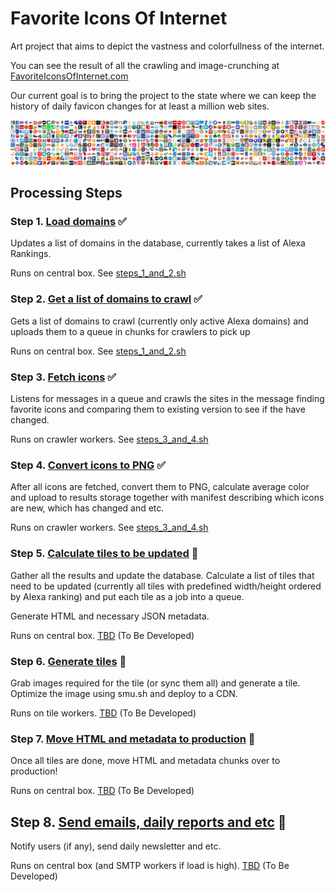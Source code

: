 # Favorite Icons Of Internet

Art project that aims to depict the vastness and colorfullness of the internet.

You can see the result of all the crawling and image-crunching at [FavoriteIconsOfInternet.com](http://www.favoriteiconsofinternet.com/)

Our current goal is to bring the project to the state where we can keep the history of daily favicon changes for at least a million web sites.

![Favorite Icons](favicons-project-illustration.png)

## Processing Steps

### Step 1. [Load domains](https://github.com/Favorite-Icons-Of-Internet/Favorite-Icons-Of-Internet/issues/2)  :white_check_mark:

Updates a list of domains in the database, currently takes a list of Alexa Rankings.

Runs on central box. See [steps_1_and_2.sh](https://github.com/sergeychernyshev/Favorite-Icons-Of-Internet/blob/master/steps_1_and_2.sh)

### Step 2. [Get a list of domains to crawl](https://github.com/Favorite-Icons-Of-Internet/Favorite-Icons-Of-Internet/issues/3)  :white_check_mark:

Gets a list of domains to crawl (currently only active Alexa domains) and uploads them to a queue in chunks for crawlers to pick up

Runs on central box. See [steps_1_and_2.sh](https://github.com/sergeychernyshev/Favorite-Icons-Of-Internet/blob/master/steps_1_and_2.sh)

### Step 3. [Fetch icons](https://github.com/Favorite-Icons-Of-Internet/Favorite-Icons-Of-Internet/issues/1)  :white_check_mark:

Listens for messages in a queue and crawls the sites in the message finding favorite icons and comparing them to existing version to see if the have changed.

Runs on crawler workers. See [steps_3_and_4.sh](https://github.com/sergeychernyshev/Favorite-Icons-Of-Internet/blob/master/steps_3_and_4.sh)

### Step 4. [Convert icons to PNG](https://github.com/Favorite-Icons-Of-Internet/Favorite-Icons-Of-Internet/issues/4)  :white_check_mark:

After all icons are fetched, convert them to PNG, calculate average color and upload to results storage together with manifest describing which icons are new, which has changed and etc.

Runs on crawler workers. See [steps_3_and_4.sh](https://github.com/sergeychernyshev/Favorite-Icons-Of-Internet/blob/master/steps_3_and_4.sh)

### Step 5. [Calculate tiles to be updated](https://github.com/Favorite-Icons-Of-Internet/Favorite-Icons-Of-Internet/issues/5) :red_circle:

Gather all the results and update the database. Calculate a list of tiles that need to be updated (currently all tiles with predefined width/height ordered by Alexa ranking) and put each tile as a job into a queue.

Generate HTML and necessary JSON metadata.

Runs on central box. [TBD](https://github.com/Favorite-Icons-Of-Internet/Favorite-Icons-Of-Internet/issues/5) (To Be Developed)

### Step 6. [Generate tiles](https://github.com/Favorite-Icons-Of-Internet/Favorite-Icons-Of-Internet/issues/6) :red_circle:

Grab images required for the tile (or sync them all) and generate a tile. Optimize the image using smu.sh and deploy to a CDN.

Runs on tile workers. [TBD](https://github.com/Favorite-Icons-Of-Internet/Favorite-Icons-Of-Internet/issues/6) (To Be Developed)

### Step 7. [Move HTML and metadata to production](https://github.com/Favorite-Icons-Of-Internet/Favorite-Icons-Of-Internet/issues/7) :red_circle:

Once all tiles are done, move HTML and metadata chunks over to production!

Runs on central box. [TBD](https://github.com/Favorite-Icons-Of-Internet/Favorite-Icons-Of-Internet/issues/7) (To Be Developed)

## Step 8. [Send emails, daily reports and etc](https://github.com/Favorite-Icons-Of-Internet/Favorite-Icons-Of-Internet/issues/8) :red_circle:

Notify users (if any), send daily newsletter and etc.

Runs on central box (and SMTP workers if load is high). [TBD](https://github.com/Favorite-Icons-Of-Internet/Favorite-Icons-Of-Internet/issues/8) (To Be Developed)

